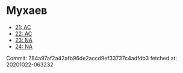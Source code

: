 # Мухаев
- [21: AC](21.md)
- [22: AC](22.md)
- [23: NA](23.md)
- [24: NA](24.md)

Commit: 784a97af2a42afb96de2accd9ef33737c4adfdb3
 fetched at: 20201022-063232
